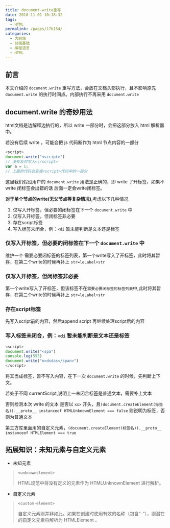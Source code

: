 ```yaml
---
title: document-write重写
date: 2018-11-01 10:18:32
tags: 
  - HTML
permalink: /pages/17b154/
categories: 
  - 大前端
  - 前端基础
  - 编程语言
  - HTML
---
```


## 前言

本文介绍的 `document.write` 重写方法，会放在文档头部执行，且不影响原先 `document.write` 的执行时间点。内部执行不再采用 `document.write`

<!--more-->

## document.write 的奇妙用法

html文档是边解释边执行的，所以 write 一部分时，会把这部分放入 html 解析器中。

若没有后续 write ，可能会把 js 代码断作为 html 节点内容的一部分

```js
<script>
document.write("<script>")
// 没有及时写入<\/script>
var a = 1;
// 上面的代码会变成<script>代码中的一部分
```

这里我们假设用户的 `document.write` 用法是正确的，即 write 了开标签，如果不 write 闭标签会出错的话 后面一定会write闭标签。

**对于单个节点的write(无父节点等复杂情况)**,考虑以下几种情况
1. 仅写入开标签，但必要的闭标签在下一个 `document.write` 中
2. 仅写入开标签，但闭标签非必要
3. 存在script标签
4. 写入标签未闭合，例：`<di` 暂未能判断是文本还是标签

### 仅写入开标签，但必要的闭标签在下一个 `document.write` 中

维护一个 需要必要闭标签的标签列表，第一个write写入了开标签，此时将其暂存，在第二个write的时候再补上 `str=leLabel+str`

### 仅写入开标签，但闭标签非必要

第一个write写入了开标签，但该标签不在`需要必要闭标签的标签列表`中,此时将其暂存，在第二个write的时候再补上 `str=leLabel+str`

### 存在script标签

先写入script前的内容，然后append script 再继续处理script后的内容


### 写入标签未闭合，例：`<di` 暂未能判断是文本还是标签

```js
<script>
document.write("<spa")
console.log(555)
document.write("n>dsdas</span>")
</script>
```

将其当成标签，暂不写入内容，在下一次 `document.write` 的时候，先判断上下文。

若处于不同 currentScript,说明上一未闭合标签是普通文本，需要补上文本

否则检测本次 write 的文本 是否以 `xx>` 开头，且`(document.createElement(标签名)).__proto__ instanceof HTMLUnknownElement === false` 则说明为标签，否则为普通文本

第三方库里面用的自定义元素，`(document.createElement(标签名)).__proto__ instanceof HTMLElement === true`

## 拓展知识：未知元素与自定义元素
- 未知元素
> `<unknownelement>`
> 
> HTML规范中将没有定义的元素作为 HTMLUnknownElement 进行解析。


- 自定义元素
> `<custom-element>`
>
> 自定义元素则并非如此。如果在创建时使用有效的名称（包含“-”），则潜在的自定义元素将解析为 HTMLElement 。